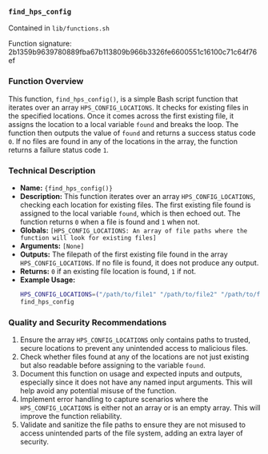 ### `find_hps_config`

Contained in `lib/functions.sh`

Function signature: 2b1359b9639780889fba67b113809b966b3326fe6600551c16100c71c64f76ef

### Function Overview

This function, `find_hps_config()`, is a simple Bash script function that iterates over an array `HPS_CONFIG_LOCATIONS`. It checks for existing files in the specified locations. Once it comes across the first existing file, it assigns the location to a local variable `found` and breaks the loop. The function then outputs the value of `found` and returns a success status code `0`. If no files are found in any of the locations in the array, the function returns a failure status code `1`.

### Technical Description

- **Name:** `{find_hps_config()}`
- **Description:** This function iterates over an array `HPS_CONFIG_LOCATIONS`, checking each location for existing files. The first existing file found is assigned to the local variable `found`, which is then echoed out. The function returns `0` when a file is found and `1` when not.
- **Globals:** `[HPS_CONFIG_LOCATIONS: An array of file paths where the function will look for existing files]`
- **Arguments:** `[None]`
- **Outputs:** The filepath of the first existing file found in the array `HPS_CONFIG_LOCATIONS`. If no file is found, it does not produce any output.
- **Returns:** `0` if an existing file location is found, `1` if not.
- **Example Usage:**
    ```bash
    HPS_CONFIG_LOCATIONS=("/path/to/file1" "/path/to/file2" "/path/to/file3")
    find_hps_config
    ```

### Quality and Security Recommendations

1. Ensure the array `HPS_CONFIG_LOCATIONS` only contains paths to trusted, secure locations to prevent any unintended access to malicious files.
2. Check whether files found at any of the locations are not just existing but also readable before assigning to the variable `found`.
3. Document this function on usage and expected inputs and outputs, especially since it does not have any named input arguments. This will help avoid any potential misuse of the function.
4. Implement error handling to capture scenarios where the `HPS_CONFIG_LOCATIONS` is either not an array or is an empty array. This will improve the function reliability.
5. Validate and sanitize the file paths to ensure they are not misused to access unintended parts of the file system, adding an extra layer of security.

